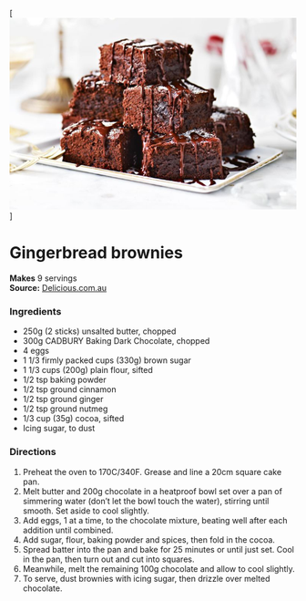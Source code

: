 [![](/images/gingerbread-brownies-14280-1.jpg)]

# Gingerbread brownies

**Makes** 9 servings  
**Source:** [Delicious.com.au](https://www.delicious.com.au/recipes/gingerbread-brownies/736c53d3-b660-4241-9f9d-b4af6e42152a?current_section=recipes)

###  Ingredients

  *  250g (2 sticks) unsalted butter, chopped
  *  300g CADBURY Baking Dark Chocolate, chopped
  *  4 eggs
  *  1 1/3 firmly packed cups (330g) brown sugar
  *  1 1/3 cups (200g) plain flour, sifted
  *  1/2 tsp baking powder
  *  1/2 tsp ground cinnamon
  *  1/2 tsp ground ginger
  *  1/2 tsp ground nutmeg
  *  1/3 cup (35g) cocoa, sifted
  *  Icing sugar, to dust

###  Directions

1. Preheat the oven to 170C/340F. Grease and line a 20cm square cake pan.
2. Melt butter and 200g chocolate in a heatproof bowl set over a pan of simmering water (don’t let the bowl touch the water), stirring until smooth. Set aside to cool slightly.
3. Add eggs, 1 at a time, to the chocolate mixture, beating well after each addition until combined.
4. Add sugar, flour, baking powder and spices, then fold in the cocoa. 
5. Spread batter into the pan and bake for 25 minutes or until just set. Cool in the pan, then turn out and cut into squares.
6. Meanwhile, melt the remaining 100g chocolate and allow to cool slightly.
7. To serve, dust brownies with icing sugar, then drizzle over melted chocolate.
